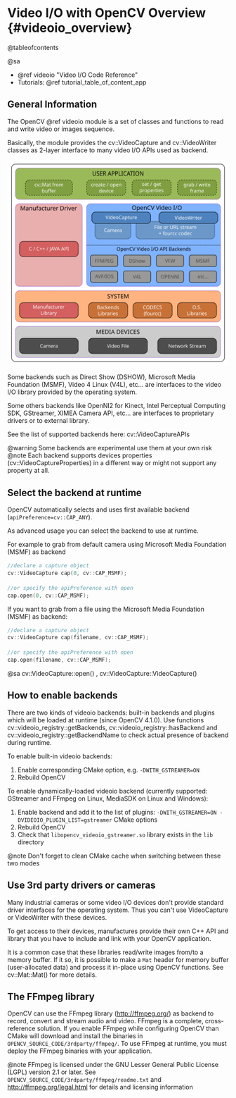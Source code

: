 Video I/O with OpenCV Overview {#videoio_overview}
==============================

@tableofcontents

@sa
  - @ref videoio "Video I/O Code Reference"
  - Tutorials: @ref tutorial_table_of_content_app

General Information
-------------------

The OpenCV @ref videoio module is a set of classes and functions to read and write video or images sequence.

Basically, the module provides the cv::VideoCapture and cv::VideoWriter classes as 2-layer interface to many video
I/O APIs used as backend.

![Video I/O with OpenCV](pics/videoio_overview.svg)

Some backends such as Direct Show (DSHOW), Microsoft Media Foundation (MSMF),
Video 4 Linux (V4L), etc... are interfaces to the video I/O library provided by the operating system.

Some others backends like OpenNI2 for Kinect, Intel Perceptual Computing SDK, GStreamer,
XIMEA Camera API, etc...  are interfaces to proprietary drivers or to external library.

See the list of supported backends here: cv::VideoCaptureAPIs

@warning Some backends are experimental use them at your own risk
@note Each backend supports devices properties (cv::VideoCaptureProperties) in a different way or might not support any property at all.


Select the backend at runtime
-----------------------------

OpenCV automatically selects and uses first available backend (`apiPreference=cv::CAP_ANY`).

As advanced usage you can select the backend to use at runtime.

For example to grab from default camera using Microsoft Media Foundation (MSMF) as backend

```cpp
//declare a capture object
cv::VideoCapture cap(0, cv::CAP_MSMF);

//or specify the apiPreference with open
cap.open(0, cv::CAP_MSMF);
```

If you want to grab from a file using the Microsoft Media Foundation (MSMF) as backend:

```cpp
//declare a capture object
cv::VideoCapture cap(filename, cv::CAP_MSMF);

//or specify the apiPreference with open
cap.open(filename, cv::CAP_MSMF);
```
@sa cv::VideoCapture::open() , cv::VideoCapture::VideoCapture()


How to enable backends
----------------------

There are two kinds of videoio backends: built-in backends and plugins which will be loaded at runtime (since OpenCV 4.1.0). Use functions cv::videoio_registry::getBackends, cv::videoio_registry::hasBackend and cv::videoio_registry::getBackendName to check actual presence of backend during runtime.

To enable built-in videoio backends:
  1. Enable corresponding CMake option, e.g. `-DWITH_GSTREAMER=ON`
  2. Rebuild OpenCV

To enable dynamically-loaded videoio backend (currently supported: GStreamer and FFmpeg on Linux, MediaSDK on Linux and Windows):
  1. Enable backend and add it to the list of plugins: `-DWITH_GSTREAMER=ON -DVIDEOIO_PLUGIN_LIST=gstreamer` CMake options
  2. Rebuild OpenCV
  3. Check that `libopencv_videoio_gstreamer.so` library exists in the `lib` directory

@note Don't forget to clean CMake cache when switching between these two modes


Use 3rd party drivers or cameras
--------------------------------

Many industrial cameras or some video I/O devices don't provide standard driver interfaces
for the operating system. Thus you can't use  VideoCapture or VideoWriter with these devices.

To get access to their devices, manufactures provide their own C++ API and library that you have to
include and link with your OpenCV application.

It is a common case that these libraries read/write images from/to a memory buffer. If it so, it is
possible to make a `Mat` header for memory buffer (user-allocated data) and process it
in-place using OpenCV functions. See cv::Mat::Mat() for more details.


The FFmpeg library
------------------

OpenCV can use the FFmpeg library (http://ffmpeg.org/) as backend to record, convert and stream audio and video.
FFmpeg is a complete, cross-reference solution. If you enable FFmpeg while configuring OpenCV than
CMake will download and install the binaries in `OPENCV_SOURCE_CODE/3rdparty/ffmpeg/`. To use
FFmpeg at runtime, you must deploy the FFmpeg binaries with your application.

@note FFmpeg is licensed under the GNU Lesser General Public License (LGPL) version 2.1 or later.
See `OPENCV_SOURCE_CODE/3rdparty/ffmpeg/readme.txt` and http://ffmpeg.org/legal.html for details and
licensing information
